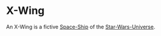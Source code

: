 # X-Wing

An X-Wing is a fictive [Space-Ship](200600001.md) of the [Star-Wars-Universe](200035000.md).